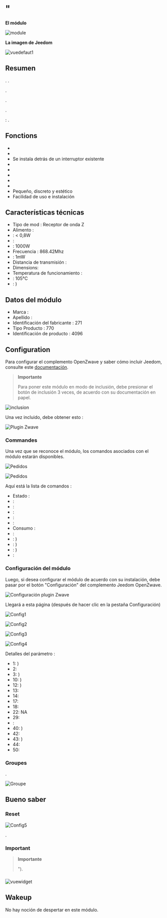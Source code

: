 # "

**El módulo**

![module](images/fibaro.fgr222/module.jpg)

**La imagen de Jeedom**

![vuedefaut1](images/fibaro.fgrm222/vuedefaut1.jpg)

## Resumen

. .

.

.

.

 : .

## Fonctions

-   
-   
-   Se instala detrás de un interruptor existente
-   
-   
-   
-   
-   
-   Pequeño, discreto y estético
-   Facilidad de uso e instalación

## Características técnicas

-   Tipo de mod : Receptor de onda Z
-   Alimento : 
-    : &lt; 0,8W
-    : 
-    : 1000W
-   Frecuencia : 868.42Mhz
-    : 1mW
-   Distancia de transmisión : 
-   Dimensions: 
-   Temperatura de funcionamiento : 
-    : 105°C
-    : )

## Datos del módulo

-   Marca : 
-   Apellido : 
-   Identificación del fabricante : 271
-   Tipo Producto : 770
-   Identificación de producto : 4096

## Configuration

Para configurar el complemento OpenZwave y saber cómo incluir Jeedom, consulte este [documentación](https://doc.jeedom.com/es_ES/plugins/automation%20protocol/openzwave/).

> **Importante**
>
> Para poner este módulo en modo de inclusión, debe presionar el botón de inclusión 3 veces, de acuerdo con su documentación en papel.

![inclusion](images/fibaro.fgrm222/inclusion.jpg)

Una vez incluido, debe obtener esto :

![Plugin Zwave](images/fibaro.fgrm222/information.jpg)

### Commandes

Una vez que se reconoce el módulo, los comandos asociados con el módulo estarán disponibles.

![Pedidos](images/fibaro.fgrm222/commandes.jpg)

![Pedidos](images/fibaro.fgrm222/commandes2.jpg)

Aquí está la lista de comandos :

-   Estado : 
-    : 
-    : 
-    : 
-    : 
-    : 
-   Consumo : 
-    : 
-    : )
-    : )
-    : )
-    : 

### Configuración del módulo

Luego, si desea configurar el módulo de acuerdo con su instalación, debe pasar por el botón "Configuración" del complemento Jeedom OpenZwave.

![Configuración plugin Zwave](images/plugin/bouton_configuration.jpg)

Llegará a esta página (después de hacer clic en la pestaña Configuración)

![Config1](images/fibaro.fgrm222/config1.jpg)

![Config2](images/fibaro.fgrm222/config2.jpg)

![Config3](images/fibaro.fgrm222/config3.jpg)

![Config4](images/fibaro.fgrm222/config4.jpg)

Detalles del parámetro :

-   1: )
-   2: 
-   3: )
-   10: )
-   12: )
-   13: 
-   14: 
-   17: 
-   18: 
-   22: NA
-   29: 
-   : 
-   40: )
-   42: 
-   43: )
-   44: 
-   50: 

### Groupes

.

![Groupe](images/fibaro.fgrm222/groupe.jpg)

## Bueno saber

### Reset

![Config5](images/fibaro.fgrm222/config5.jpg)

.

### Important

> **Importante**
>
> ").

### 

![vuewidget](images/fibaro.fgrm222/vuewidget.jpg)

## Wakeup

No hay noción de despertar en este módulo.

